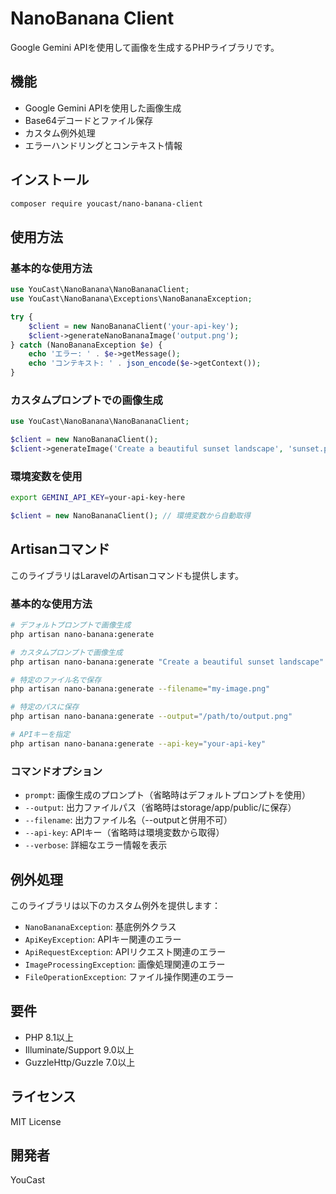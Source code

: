 # NanoBanana Client

Google Gemini APIを使用して画像を生成するPHPライブラリです。

## 機能

- Google Gemini APIを使用した画像生成
- Base64デコードとファイル保存
- カスタム例外処理
- エラーハンドリングとコンテキスト情報

## インストール

```bash
composer require youcast/nano-banana-client
```

## 使用方法

### 基本的な使用方法

```php
use YouCast\NanoBanana\NanoBananaClient;
use YouCast\NanoBanana\Exceptions\NanoBananaException;

try {
    $client = new NanoBananaClient('your-api-key');
    $client->generateNanoBananaImage('output.png');
} catch (NanoBananaException $e) {
    echo 'エラー: ' . $e->getMessage();
    echo 'コンテキスト: ' . json_encode($e->getContext());
}
```

### カスタムプロンプトでの画像生成

```php
use YouCast\NanoBanana\NanoBananaClient;

$client = new NanoBananaClient();
$client->generateImage('Create a beautiful sunset landscape', 'sunset.png');
```

### 環境変数を使用

```bash
export GEMINI_API_KEY=your-api-key-here
```

```php
$client = new NanoBananaClient(); // 環境変数から自動取得
```

## Artisanコマンド

このライブラリはLaravelのArtisanコマンドも提供します。

### 基本的な使用方法

```bash
# デフォルトプロンプトで画像生成
php artisan nano-banana:generate

# カスタムプロンプトで画像生成
php artisan nano-banana:generate "Create a beautiful sunset landscape"

# 特定のファイル名で保存
php artisan nano-banana:generate --filename="my-image.png"

# 特定のパスに保存
php artisan nano-banana:generate --output="/path/to/output.png"

# APIキーを指定
php artisan nano-banana:generate --api-key="your-api-key"
```

### コマンドオプション

- `prompt`: 画像生成のプロンプト（省略時はデフォルトプロンプトを使用）
- `--output`: 出力ファイルパス（省略時はstorage/app/public/に保存）
- `--filename`: 出力ファイル名（--outputと併用不可）
- `--api-key`: APIキー（省略時は環境変数から取得）
- `--verbose`: 詳細なエラー情報を表示

## 例外処理

このライブラリは以下のカスタム例外を提供します：

- `NanoBananaException`: 基底例外クラス
- `ApiKeyException`: APIキー関連のエラー
- `ApiRequestException`: APIリクエスト関連のエラー
- `ImageProcessingException`: 画像処理関連のエラー
- `FileOperationException`: ファイル操作関連のエラー

## 要件

- PHP 8.1以上
- Illuminate/Support 9.0以上
- GuzzleHttp/Guzzle 7.0以上

## ライセンス

MIT License

## 開発者

YouCast
